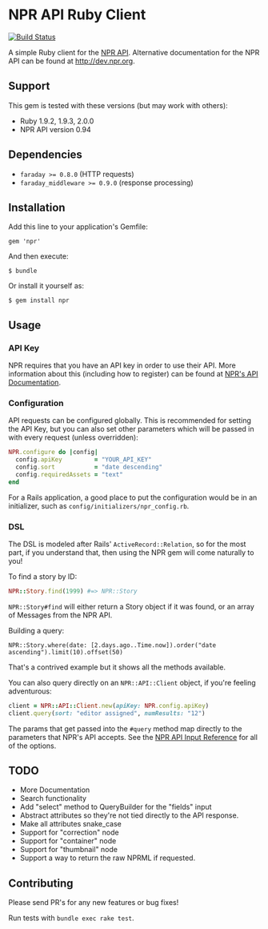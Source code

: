 # NPR API Ruby Client

[![Build Status](https://travis-ci.org/bricker/npr.png)](https://travis-ci.org/bricker/npr)
 
A simple Ruby client for the 
[NPR API](http://www.npr.org/api/index). Alternative documentation for the NPR
API can be found at <http://dev.npr.org>.


## Support

This gem is tested with these versions (but may 
work with others):

* Ruby 1.9.2, 1.9.3, 2.0.0
* NPR API version 0.94


## Dependencies

* `faraday >= 0.8.0` (HTTP requests)
* `faraday_middleware >= 0.9.0` (response processing)


## Installation

Add this line to your application's Gemfile:

    gem 'npr'

And then execute:

    $ bundle

Or install it yourself as:

    $ gem install npr


## Usage

### API Key

NPR requires that you have an API key in order to use 
their API. More information about this (including how 
to register) can be found at
[NPR's API Documentation](http://www.npr.org/api/index).

### Configuration

API requests can be configured globally. This is recommended 
for setting the API Key, but you can also set other parameters
which will be passed in with every request (unless overridden):

```ruby
NPR.configure do |config|
  config.apiKey         = "YOUR_API_KEY"
  config.sort           = "date descending"
  config.requiredAssets = "text"
end
```

For a Rails application, a good place to put the configuration 
would be in an initializer, such as `config/initializers/npr_config.rb`.

### DSL

The DSL is modeled after Rails' `ActiveRecord::Relation`, so for the 
most part, if you understand that, then using the NPR gem will come
naturally to you!

To find a story by ID:

```ruby
NPR::Story.find(1999) #=> NPR::Story
```

`NPR::Story#find` will either return a Story object if it was found,
or an array of Messages from the NPR API.

Building a query:

```
NPR::Story.where(date: [2.days.ago..Time.now]).order("date ascending").limit(10).offset(50)
```

That's a contrived example but it shows all the methods available.

You can also query directly on an `NPR::API::Client` object, if you're
feeling adventurous:

```ruby
client = NPR::API::Client.new(apiKey: NPR.config.apiKey)
client.query(sort: "editor assigned", numResults: "12")
```

The params that get passed into the `#query` method map directly to
the parameters that NPR's API accepts. See the 
[NPR API Input Reference](http://www.npr.org/api/inputReference.php) 
for all of the options.


## TODO

* More Documentation
* Search functionality
* Add "select" method to QueryBuilder for the "fields" input
* Abstract attributes so they're not tied directly to the API response.
* Make all attributes snake_case
* Support for "correction" node
* Support for "container" node
* Support for "thumbnail" node
* Support a way to return the raw NPRML if requested.


## Contributing

Please send PR's for any new features or bug fixes!

Run tests with `bundle exec rake test`.
